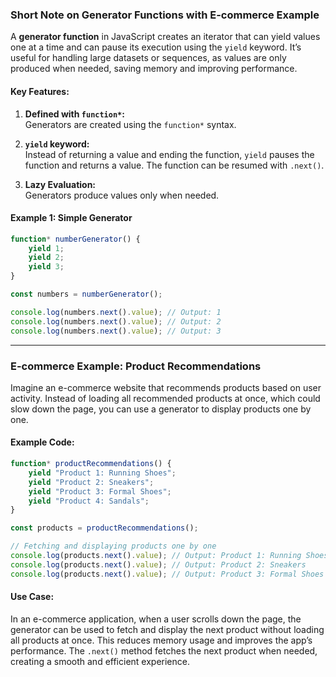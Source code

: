 ### Short Note on Generator Functions with E-commerce Example

A **generator function** in JavaScript creates an iterator that can yield values one at a time and can pause its execution using the `yield` keyword. It’s useful for handling large datasets or sequences, as values are only produced when needed, saving memory and improving performance.

#### Key Features:
1. **Defined with `function*`:**  
   Generators are created using the `function*` syntax.
   
2. **`yield` keyword:**  
   Instead of returning a value and ending the function, `yield` pauses the function and returns a value. The function can be resumed with `.next()`.

3. **Lazy Evaluation:**  
   Generators produce values only when needed.

#### Example 1: Simple Generator
```javascript
function* numberGenerator() {
    yield 1;
    yield 2;
    yield 3;
}

const numbers = numberGenerator();

console.log(numbers.next().value); // Output: 1
console.log(numbers.next().value); // Output: 2
console.log(numbers.next().value); // Output: 3
```

---

### E-commerce Example: Product Recommendations

Imagine an e-commerce website that recommends products based on user activity. Instead of loading all recommended products at once, which could slow down the page, you can use a generator to display products one by one.

#### Example Code:
```javascript
function* productRecommendations() {
    yield "Product 1: Running Shoes";
    yield "Product 2: Sneakers";
    yield "Product 3: Formal Shoes";
    yield "Product 4: Sandals";
}

const products = productRecommendations();

// Fetching and displaying products one by one
console.log(products.next().value); // Output: Product 1: Running Shoes
console.log(products.next().value); // Output: Product 2: Sneakers
console.log(products.next().value); // Output: Product 3: Formal Shoes
```

#### Use Case:
In an e-commerce application, when a user scrolls down the page, the generator can be used to fetch and display the next product without loading all products at once. This reduces memory usage and improves the app’s performance. The `.next()` method fetches the next product when needed, creating a smooth and efficient experience.